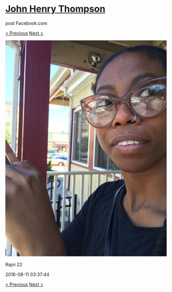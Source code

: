 # [John Henry Thompson](../README.md)
post Facebook.com

[< Previous](2016-08-11-2.md) [Next >](2016-08-10-2.md)

[![](../media/2016-08-11/Rajni-22.jpg)](../README.md)

Rajni 22

2016-08-11 03:37:44

[< Previous](2016-08-11-2.md) [Next >](2016-08-10-2.md)